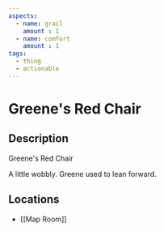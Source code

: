 ```yaml
---
aspects: 
  - name: grail
    amount : 1
  - name: comfort
    amount : 1
tags:
  - thing
  - actionable
---
```


# Greene's Red Chair

## Description
Greene's Red Chair

A little wobbly. Greene used to lean forward.
## Locations
- [[Map Room]]